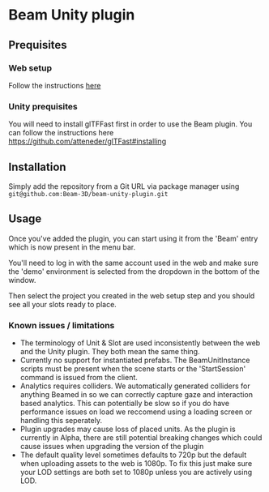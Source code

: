 # Beam Unity plugin

## Prequisites

### Web setup

Follow the instructions [here](./web-readme.md)

### Unity prequisites

You will need to install glTFFast first in order to use the Beam plugin. You can follow the instructions here https://github.com/atteneder/glTFast#installing

## Installation

Simply add the repository from a Git URL via package manager using `git@github.com:Beam-3D/beam-unity-plugin.git`

## Usage

Once you've added the plugin, you can start using it from the 'Beam' entry which is now present in the menu bar.

You'll need to log in with the same account used in the web and make sure the 'demo' environment is selected from the dropdown in the bottom of the window.

Then select the project you created in the web setup step and you should see all your slots ready to place.

### Known issues / limitations

- The terminology of Unit & Slot are used inconsistently between the web and the Unity plugin. They both mean the same thing.
- Currently no support for instantiated prefabs. The BeamUnitInstance scripts must be present when the scene starts or the 'StartSession' command is issued from the client.
- Analytics requires colliders. We automatically generated colliders for anything Beamed in so we can correctly capture gaze and interaction based analytics. This can potentially be slow so if you do have performance issues on load we reccomend using a loading screen or handling this seperately.
- Plugin upgrades may cause loss of placed units. As the plugin is currently in Alpha, there are still potential breaking changes which could cause issues when upgrading the version of the plugin
- The default quality level sometimes defaults to 720p but the default when uploading assets to the web is 1080p. To fix this just make sure your LOD settings are both set to 1080p unless you are actively using LOD.
